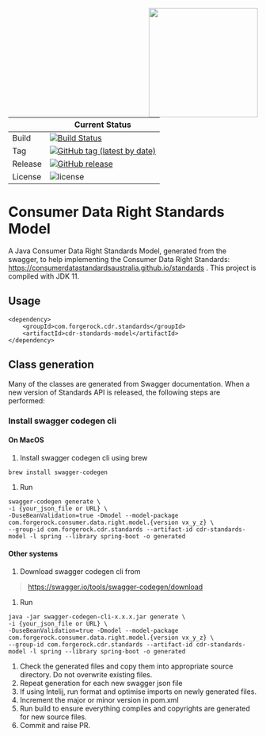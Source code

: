 [<img src="https://raw.githubusercontent.com/ForgeRock/forgerock-logo-dev/master/Logo-fr-dev.png" align="right" width="220px"/>](https://developer.forgerock.com/)

| |Current Status|
|---|---|
|Build|[![Build Status](https://img.shields.io/endpoint.svg?url=https%3A%2F%2Factions-badge.atrox.dev%2Fopenbankingtoolkit%2Fcdr-standards-model%2Fbadge%3Fref%3Dmaster&style=flat)](https://actions-badge.atrox.dev/openbankingtoolkit/cdr-standards-model/goto?ref=master)|
|Tag |[![GitHub tag (latest by date)](https://img.shields.io/github/v/tag/openbankingtoolkit/cdr-standards-model)](https://github.com/OpenBankingToolKit/cdr-standards-model/tags)|
|Release|[![GitHub release](https://img.shields.io/github/v/release/OpenBankingToolKit/cdr-standards-model?sort=semver)](https://github.com/OpenBankingToolKit/cdr-standards-model/releases)|
|License|![license](https://img.shields.io/github/license/ACRA/acra.svg)|


# Consumer Data Right Standards Model
A Java Consumer Data Right Standards Model, generated from the swagger, to help implementing the Consumer Data Right Standards: https://consumerdatastandardsaustralia.github.io/standards  .
This project is compiled with JDK 11.

## Usage
```
<dependency>
    <groupId>com.forgerock.cdr.standards</groupId>
    <artifactId>cdr-standards-model</artifactId>
</dependency>
```

## Class generation
Many of the classes are generated from Swagger documentation. When a new version of Standards API is released, 
the following steps are performed:
### Install swagger codegen cli
#### On MacOS
1. Install swagger codegen cli using brew
```
brew install swagger-codegen
```
1. Run
```
swagger-codegen generate \
-i {your_json_file or URL} \
-DuseBeanValidation=true -Dmodel --model-package com.forgerock.consumer.data.right.model.{version vx_y_z} \
--group-id com.forgerock.cdr.standards --artifact-id cdr-standards-model -l spring --library spring-boot -o generated
```
#### Other systems
1. Download swagger codegen cli from
>https://swagger.io/tools/swagger-codegen/download
1. Run
```
java -jar swagger-codegen-cli-x.x.x.jar generate \
-i {your_json_file or URL} \
-DuseBeanValidation=true -Dmodel --model-package com.forgerock.consumer.data.right.model.{version vx_y_z} \
--group-id com.forgerock.cdr.standards --artifact-id cdr-standards-model -l spring --library spring-boot -o generated
```
1. Check the generated files and copy them into appropriate source directory. Do not overwrite existing files.
1. Repeat generation for each new swagger json file
1. If using Intelij, run format and optimise imports on newly generated files. 
1. Increment the major or minor version in pom.xml
1. Run build to ensure everything compiles and copyrights are generated for new source files.
1. Commit and raise PR.  

